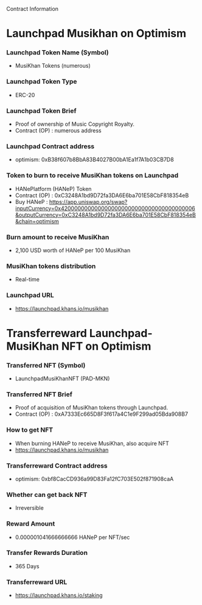 Contract Information

# Launchpad Musikhan on Optimism

### Launchpad Token Name (Symbol)
- MusiKhan Tokens (numerous)

### Launchpad Token Type
- ERC-20

### Launchpad Token Brief
- Proof of ownership of Music Copyright Royalty.
- Contract (OP) : numerous address

### Launchpad Contract address
- optimism: 0xB38f607b8BbA83B4027B00bA1Ea1f7A1b03CB7D8

### Token to burn to receive MusiKhan tokens on Launchpad
- HANePlatform (HANeP) Token
- Contract (OP) : 0xC3248A1bd9D72fa3DA6E6ba701E58CbF818354eB
- Buy HANeP : https://app.uniswap.org/swap?inputCurrency=0x4200000000000000000000000000000000000006&outputCurrency=0xC3248A1bd9D72fa3DA6E6ba701E58CbF818354eB&chain=optimism

### Burn amount to receive MusiKhan
- 2,100 USD worth of HANeP per 100 MusiKhan

### MusiKhan tokens distribution
- Real-time

### Launchpad URL
- https://launchpad.khans.io/musikhan

# Transferreward Launchpad-MusiKhan NFT on Optimism

### Transferred NFT (Symbol)
- LaunchpadMusiKhanNFT (PAD-MKN)

### Transferred NFT Brief
- Proof of acquisition of MusiKhan tokens through Launchpad.
- Contract (OP) : 0xA7333Ec665D8F3f617a4C1e9F299ad05Bda908B7

### How to get NFT
- When burning HANeP to receive MusiKhan, also acquire NFT 
- https://launchpad.khans.io/musikhan

### Transferreward Contract address
- optimism: 0xbf8CacCD936a99D83Fa12fC703E502f871908caA

### Whether can get back NFT
- Irreversible

### Reward Amount
- 0.000001041666666666 HANeP per NFT/sec

### Transfer Rewards Duration
- 365 Days

### Transferreward URL
- https://launchpad.khans.io/staking
